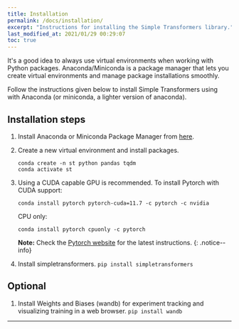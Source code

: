 ```yaml
---
title: Installation
permalink: /docs/installation/
excerpt: "Instructions for installing the Simple Transformers library."
last_modified_at: 2021/01/29 00:29:07
toc: true
---
```


It's a good idea to always use virtual environments when working with Python packages.
Anaconda/Miniconda is a package manager that lets you create virtual environments and manage package installations smoothly.

Follow the instructions given below to install Simple Transformers using with Anaconda (or miniconda, a lighter version of anaconda).

## Installation steps

1. Install Anaconda or Miniconda Package Manager from [here](https://www.anaconda.com/distribution/).
2. Create a new virtual environment and install packages.
   ```shell
   conda create -n st python pandas tqdm
   conda activate st
   ```
3. Using a CUDA capable GPU is recommended.
   To install Pytorch with CUDA support:
   ```shell
   conda install pytorch pytorch-cuda=11.7 -c pytorch -c nvidia
   ```
   CPU only:
   ```shell
   conda install pytorch cpuonly -c pytorch
   ```

   **Note:** Check the [Pytorch website](https://pytorch.org/get-started/locally/) for the latest instructions.
    {: .notice--info}

4. Install simpletransformers.
`pip install simpletransformers`

## Optional

1. Install Weights and Biases (wandb) for experiment tracking and visualizing training in a web browser.
`pip install wandb`

---
